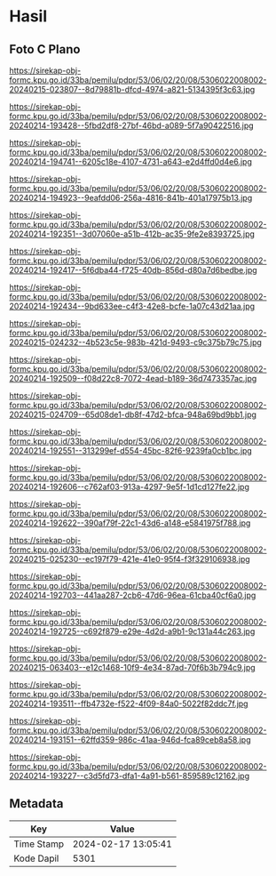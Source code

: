 # Hasil

## Foto C Plano

https://sirekap-obj-formc.kpu.go.id/33ba/pemilu/pdpr/53/06/02/20/08/5306022008002-20240215-023807--8d79881b-dfcd-4974-a821-5134395f3c63.jpg

https://sirekap-obj-formc.kpu.go.id/33ba/pemilu/pdpr/53/06/02/20/08/5306022008002-20240214-193428--5fbd2df8-27bf-46bd-a089-5f7a90422516.jpg

https://sirekap-obj-formc.kpu.go.id/33ba/pemilu/pdpr/53/06/02/20/08/5306022008002-20240214-194741--6205c18e-4107-4731-a643-e2d4ffd0d4e6.jpg

https://sirekap-obj-formc.kpu.go.id/33ba/pemilu/pdpr/53/06/02/20/08/5306022008002-20240214-194923--9eafdd06-256a-4816-841b-401a17975b13.jpg

https://sirekap-obj-formc.kpu.go.id/33ba/pemilu/pdpr/53/06/02/20/08/5306022008002-20240214-192351--3d07060e-a51b-412b-ac35-9fe2e8393725.jpg

https://sirekap-obj-formc.kpu.go.id/33ba/pemilu/pdpr/53/06/02/20/08/5306022008002-20240214-192417--5f6dba44-f725-40db-856d-d80a7d6bedbe.jpg

https://sirekap-obj-formc.kpu.go.id/33ba/pemilu/pdpr/53/06/02/20/08/5306022008002-20240214-192434--9bd633ee-c4f3-42e8-bcfe-1a07c43d21aa.jpg

https://sirekap-obj-formc.kpu.go.id/33ba/pemilu/pdpr/53/06/02/20/08/5306022008002-20240215-024232--4b523c5e-983b-421d-9493-c9c375b79c75.jpg

https://sirekap-obj-formc.kpu.go.id/33ba/pemilu/pdpr/53/06/02/20/08/5306022008002-20240214-192509--f08d22c8-7072-4ead-b189-36d7473357ac.jpg

https://sirekap-obj-formc.kpu.go.id/33ba/pemilu/pdpr/53/06/02/20/08/5306022008002-20240215-024709--65d08de1-db8f-47d2-bfca-948a69bd9bb1.jpg

https://sirekap-obj-formc.kpu.go.id/33ba/pemilu/pdpr/53/06/02/20/08/5306022008002-20240214-192551--313299ef-d554-45bc-82f6-9239fa0cb1bc.jpg

https://sirekap-obj-formc.kpu.go.id/33ba/pemilu/pdpr/53/06/02/20/08/5306022008002-20240214-192606--c762af03-913a-4297-9e5f-1d1cd127fe22.jpg

https://sirekap-obj-formc.kpu.go.id/33ba/pemilu/pdpr/53/06/02/20/08/5306022008002-20240214-192622--390af79f-22c1-43d6-a148-e5841975f788.jpg

https://sirekap-obj-formc.kpu.go.id/33ba/pemilu/pdpr/53/06/02/20/08/5306022008002-20240215-025230--ec197f79-421e-41e0-95f4-f3f329106938.jpg

https://sirekap-obj-formc.kpu.go.id/33ba/pemilu/pdpr/53/06/02/20/08/5306022008002-20240214-192703--441aa287-2cb6-47d6-96ea-61cba40cf6a0.jpg

https://sirekap-obj-formc.kpu.go.id/33ba/pemilu/pdpr/53/06/02/20/08/5306022008002-20240214-192725--c692f879-e29e-4d2d-a9b1-9c131a44c263.jpg

https://sirekap-obj-formc.kpu.go.id/33ba/pemilu/pdpr/53/06/02/20/08/5306022008002-20240215-063403--e12c1468-10f9-4e34-87ad-70f6b3b794c9.jpg

https://sirekap-obj-formc.kpu.go.id/33ba/pemilu/pdpr/53/06/02/20/08/5306022008002-20240214-193511--ffb4732e-f522-4f09-84a0-5022f82ddc7f.jpg

https://sirekap-obj-formc.kpu.go.id/33ba/pemilu/pdpr/53/06/02/20/08/5306022008002-20240214-193151--62ffd359-986c-41aa-946d-fca89ceb8a58.jpg

https://sirekap-obj-formc.kpu.go.id/33ba/pemilu/pdpr/53/06/02/20/08/5306022008002-20240214-193227--c3d5fd73-dfa1-4a91-b561-859589c12162.jpg


## Metadata

| Key        | Value               |
| ---------- | ------------------- |
| Time Stamp | 2024-02-17 13:05:41 |
| Kode Dapil | 5301                |



